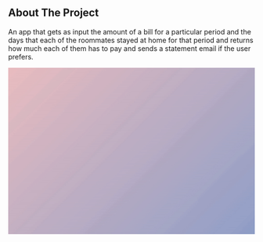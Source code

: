 ## About The Project

An app that gets as input the amount of a bill for a particular period and the days that each of the roommates stayed at home for that period
and returns how much each of them has to pay and sends a statement email if the user prefers.

![](demo/ezgif.com-gif-maker.gif)
